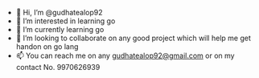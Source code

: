 - 👋 Hi, I’m @gudhatealop92
- 👀 I’m interested in learning go
- 🌱 I’m currently learning go
- 💞️ I’m looking to collaborate on any good project which will help me get handon on go lang
- 📫 You can reach me on any gudhatealop92@gmail.com or on my contact No. 9970626939

